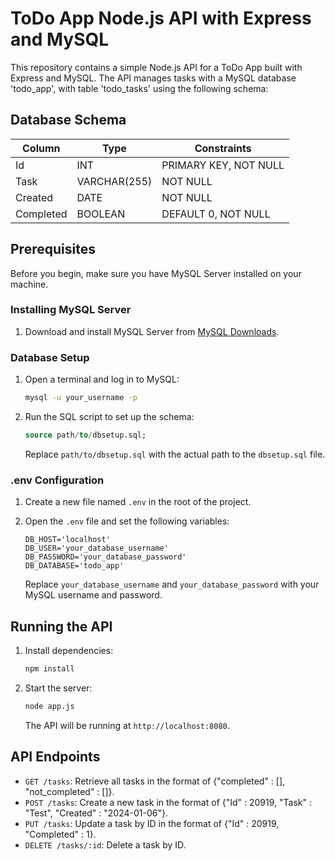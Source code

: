 # ToDo App Node.js API with Express and MySQL

This repository contains a simple Node.js API for a ToDo App built with Express and MySQL. 
The API manages tasks with a MySQL database 'todo_app', with table 'todo_tasks' using the following schema:

## Database Schema

| Column     | Type          | Constraints   |
|------------|---------------|---------------|
| Id         | INT           | PRIMARY KEY, NOT NULL |
| Task       | VARCHAR(255)  | NOT NULL      |
| Created    | DATE          | NOT NULL      |
| Completed  | BOOLEAN       | DEFAULT 0, NOT NULL      |

## Prerequisites

Before you begin, make sure you have MySQL Server installed on your machine.

### Installing MySQL Server

1. Download and install MySQL Server from [MySQL Downloads](https://dev.mysql.com/downloads/).

### Database Setup

1. Open a terminal and log in to MySQL:

   ```bash
   mysql -u your_username -p
   ```

2. Run the SQL script to set up the schema:

   ```sql
   source path/to/dbsetup.sql;
   ```

   Replace `path/to/dbsetup.sql` with the actual path to the `dbsetup.sql` file.

### .env Configuration

1. Create a new file named `.env` in the root of the project.

2. Open the `.env` file and set the following variables:

   ```env
   DB_HOST='localhost'
   DB_USER='your_database_username'
   DB_PASSWORD='your_database_password'
   DB_DATABASE='todo_app'
   ```

   Replace `your_database_username` and `your_database_password` with your MySQL username and password.

## Running the API

1. Install dependencies:

   ```bash
   npm install
   ```

2. Start the server:

   ```bash
   node app.js
   ```

   The API will be running at `http://localhost:8080`.

## API Endpoints

- `GET /tasks`: Retrieve all tasks in the format of {"completed" : [], "not_completed" : []}.
- `POST /tasks`: Create a new task in the format of {"Id" : 20919, "Task" : "Test", "Created" : "2024-01-06"}.
- `PUT /tasks`: Update a task by ID in the format of {"Id" : 20919, "Completed" : 1}.
- `DELETE /tasks/:id`: Delete a task by ID.
